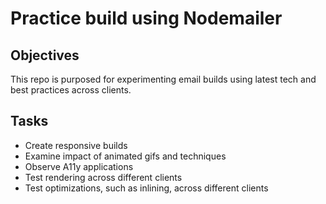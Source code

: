 # Practice build using Nodemailer

## Objectives
This repo is purposed for experimenting email builds using latest tech and best practices across clients.

## Tasks

* Create responsive builds
* Examine impact of animated gifs and techniques
* Observe A11y applications
* Test rendering across different clients
* Test optimizations, such as inlining, across different clients